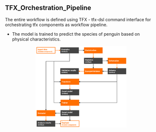## TFX_Orchestration_Pipeline
The entire workflow is defined using TFX - tfx-dsl command interface for orchestrating tfx components as workflow pipeline.

- The model is trained to predict the species of penguin based on physical characteristics.


<p align="center" width="100%">
    <img width="60%" src="data/tfx.png">
</p>
